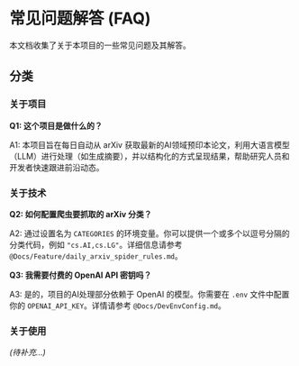 # 常见问题解答 (FAQ)

本文档收集了关于本项目的一些常见问题及其解答。

## 分类

### 关于项目

**Q1: 这个项目是做什么的？**

A1: 本项目旨在每日自动从 arXiv 获取最新的AI领域预印本论文，利用大语言模型（LLM）进行处理（如生成摘要），并以结构化的方式呈现结果，帮助研究人员和开发者快速跟进前沿动态。

### 关于技术

**Q2: 如何配置爬虫要抓取的 arXiv 分类？**

A2: 通过设置名为 `CATEGORIES` 的环境变量。你可以提供一个或多个以逗号分隔的分类代码，例如 `"cs.AI,cs.LG"`。详细信息请参考 `@Docs/Feature/daily_arxiv_spider_rules.md`。

**Q3: 我需要付费的 OpenAI API 密钥吗？**

A3: 是的，项目的AI处理部分依赖于 OpenAI 的模型。你需要在 `.env` 文件中配置你的 `OPENAI_API_KEY`。详情请参考 `@Docs/DevEnvConfig.md`。

### 关于使用

*(待补充...)* 